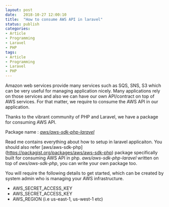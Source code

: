 ```yaml
---
layout: post
date:   2018-10-27 12:00:10
title:  "How to consume AWS API in laravel"
status: publish
categories:
- Article
- Programming
- Laravel
- PHP
tags:
- Article
- Programming
- Laravel
- PHP
---
```


Amazon web services provide many services such as SQS, SNS, S3 which can be very useful for managing application nicely. Many applications rely on those services and also we can have our own API/contract on top of AWS services. For that matter, we require to consume the AWS API in our application.

Thanks to the vibrant community of PHP and Laravel, we have a package for consuming AWS API.

Package name : *[aws/aws-sdk-php-laravel](https://packagist.org/packages/aws/aws-sdk-php-laravel)* 

Read me contains everything about how to setup in laravel applicaiton. You should also refer [aws/aws-sdk-php] (https://packagist.org/packages/aws/aws-sdk-php) package specifically built for consuming AWS API in php. *aws/aws-sdk-php-laravel* written on top of *aws/aws-sdk-php*, you can write your own package too.

You will require the following details to get started, which can be created by system admin who is managing your AWS infrastructure.
* AWS_SECRET_ACCESS_KEY 
* AWS_SECRET_ACCESS_KEY 
* AWS_REGION (i.e us-east-1, us-west-1 etc) 
